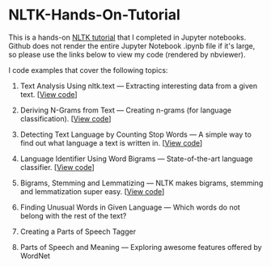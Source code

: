 # NLTK-Hands-On-Tutorial
 This is a hands-on [NLTK tutorial](https://github.com/hb20007/hands-on-nltk-tutorial) that I completed in Jupyter notebooks. Github does not render the entire Jupyter Notebook .ipynb file if it's large, so please use the links below to view my code (rendered by nbviewer).

I code examples that cover the following topics:

1. Text Analysis Using nltk.text &mdash; Extracting interesting data from a given text. [[View code](https://nbviewer.jupyter.org/github/nwams/NLTK-Hands-On-Tutorial/blob/master/1-Text-Analysis-Using-nltk.text.ipynb)]

2. Deriving N-Grams from Text &mdash; Creating n-grams (for language classification). [[View code](https://nbviewer.jupyter.org/github/nwams/NLTK-Hands-On-Tutorial/blob/master/2-Deriving-N-Grams-from-Text.ipynb)]

3. Detecting Text Language by Counting Stop Words &mdash; A simple way to find out what language a text is written in. [[View code](https://nbviewer.jupyter.org/github/nwams/NLTK-Hands-On-Tutorial/blob/master/3-Detecting-Text-Language-by-Counting-Stop-Words.ipynb)]

4. Language Identifier Using Word Bigrams &mdash; State-of-the-art language classifier. [[View code](https://nbviewer.jupyter.org/github/nwams/NLTK-Hands-On-Tutorial/blob/master/4-Language-Identifier-Using-Word-Bigrams.ipynb)]

5. Bigrams, Stemming and Lemmatizing &mdash; NLTK makes bigrams, stemming and lemmatization super easy. [[View code](https://nbviewer.jupyter.org/github/nwams/NLTK-Hands-On-Tutorial/blob/master/5-Stemming-Lemmatizing-and-Bigrams.ipynb)]

6. Finding Unusual Words in Given Language &mdash; Which words do not belong with the rest of the text?

7. Creating a Parts of Speech Tagger

8. Parts of Speech and Meaning &mdash; Exploring awesome features offered by WordNet
